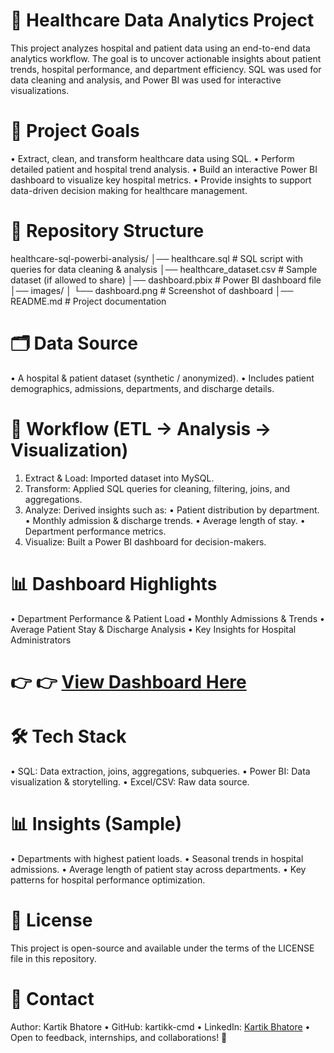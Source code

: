 # 🏥 Healthcare Data Analytics Project

This project analyzes hospital and patient data using an end-to-end data analytics workflow. The goal is to uncover actionable insights about patient trends, hospital performance, and department efficiency. SQL was used for data cleaning and analysis, and Power BI was used for interactive visualizations.

# 📌 Project Goals

• Extract, clean, and transform healthcare data using SQL.
• Perform detailed patient and hospital trend analysis.
• Build an interactive Power BI dashboard to visualize key hospital metrics.
• Provide insights to support data-driven decision making for healthcare management.

# 🧱 Repository Structure

healthcare-sql-powerbi-analysis/
│── healthcare.sql          # SQL script with queries for data cleaning & analysis
│── healthcare_dataset.csv  # Sample dataset (if allowed to share)
│── dashboard.pbix          # Power BI dashboard file
│── images/
│    └── dashboard.png      # Screenshot of dashboard
│── README.md               # Project documentation

# 🗂️ Data Source

• A hospital & patient dataset (synthetic / anonymized).
• Includes patient demographics, admissions, departments, and discharge details.

# 🔄 Workflow (ETL → Analysis → Visualization)

1. Extract & Load: Imported dataset into MySQL.
2. Transform: Applied SQL queries for cleaning, filtering, joins, and aggregations.
3. Analyze: Derived insights such as:
  • Patient distribution by department.
  • Monthly admission & discharge trends.
  • Average length of stay.
  • Department performance metrics.
4. Visualize: Built a Power BI dashboard for decision-makers.

# 📊 Dashboard Highlights

• Department Performance & Patient Load
• Monthly Admissions & Trends
• Average Patient Stay & Discharge Analysis
• Key Insights for Hospital Administrators

# 👉 👉 [**View Dashboard Here**](https://app.powerbi.com/view?r=eyJrIjoiNTRhNDdhZDEtMDFkYy00NzIyLThiNjctMWYyNmI0ZDhkY2NhIiwidCI6ImJmYmExOWVlLWI5MGQtNGFiMi05OWYwLWYzZTA3MGE1MDUyZSJ9)


# 🛠️ Tech Stack

• SQL: Data extraction, joins, aggregations, subqueries.
• Power BI: Data visualization & storytelling.
• Excel/CSV: Raw data source.

# 📊 Insights (Sample)

• Departments with highest patient loads.
• Seasonal trends in hospital admissions.
• Average length of patient stay across departments.
• Key patterns for hospital performance optimization.

# 📄 License

This project is open-source and available under the terms of the LICENSE file in this repository.

# 🙋 Contact

Author: Kartik Bhatore
• GitHub: kartikk-cmd
• LinkedIn: [Kartik Bhatore](www.linkedin.com/in/kartikbhatore)
• Open to feedback, internships, and collaborations! 🚀
